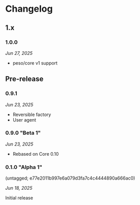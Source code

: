 # Changelog

## 1.x

### 1.0.0

*Jun 27, 2025*

* peso/core v1 support

## Pre-release

### 0.9.1

*Jun 23, 2025*

* Reversible factory
* User agent

### 0.9.0 "Beta 1"

*Jun 23, 2025*

* Rebased on Core 0.10

### 0.1.0 "Alpha 1" 

(untagged; e77e2011b997e6a079d3fa7c4c4444890a666ac0)

*Jun 18, 2025* 

Initial release
